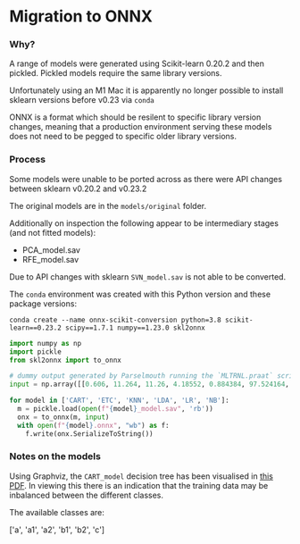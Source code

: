 # Migration to ONNX

### Why?

A range of models were generated using Scikit-learn 0.20.2 and then pickled. Pickled models require the same library versions.

Unfortunately using an M1 Mac it is apparently no longer possible to install sklearn versions before v0.23 via `conda`

ONNX is a format which should be resilent to specific library version changes, meaning that a production environment serving these models does not need to be pegged to specific older library versions.

### Process

Some models were unable to be ported across as there were API changes between sklearn v0.20.2 and v0.23.2

The original models are in the `models/original` folder.

Additionally on inspection the following appear to be intermediary stages (and not fitted models):

- PCA_model.sav
- RFE_model.sav

Due to API changes with sklearn `SVN_model.sav` is not able to be converted.

The `conda` environment was created with this Python version and these package versions:

```
conda create --name onnx-scikit-conversion python=3.8 scikit-learn==0.23.2 scipy==1.7.1 numpy==1.23.0 skl2onnx
```

```python
import numpy as np
import pickle
from skl2onnx import to_onnx

# dummy output generated by Parselmouth running the `MLTRNL.praat` script and filtered down to the features used
input = np.array([[0.606, 11.264, 11.26, 4.18552, 0.884384, 97.524164, 29.376381, 391.192436, 80.360621, 0.454545, 2.098873, 0.798608, 8]])

for model in ['CART', 'ETC', 'KNN', 'LDA', 'LR', 'NB']:
  m = pickle.load(open(f"{model}_model.sav", 'rb'))
  onx = to_onnx(m, input)
  with open(f"{model}.onnx", "wb") as f:
    f.write(onx.SerializeToString())

```

### Notes on the models

Using Graphviz, the `CART_model` decision tree has been visualised in [this PDF](models/original/cart_model.pdf).
In viewing this there is an indication that the training data may be inbalanced between the different classes.

The available classes are:

['a', 'a1', 'a2', 'b1', 'b2', 'c']
